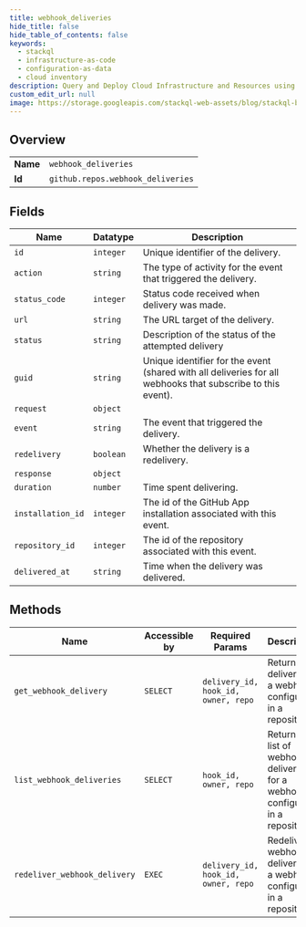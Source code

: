 ```yaml
---
title: webhook_deliveries
hide_title: false
hide_table_of_contents: false
keywords:
  - stackql
  - infrastructure-as-code
  - configuration-as-data
  - cloud inventory
description: Query and Deploy Cloud Infrastructure and Resources using SQL
custom_edit_url: null
image: https://storage.googleapis.com/stackql-web-assets/blog/stackql-blog-post-featured-image.png
---
```

  
    

## Overview
<table><tbody>
<tr><td><b>Name</b></td><td><code>webhook_deliveries</code></td></tr>
<tr><td><b>Id</b></td><td><code>github.repos.webhook_deliveries</code></td></tr>
</tbody></table>

## Fields
| Name | Datatype | Description |
| ---- | -------- | ----------- |
| `id` | `integer` | Unique identifier of the delivery. |
| `action` | `string` | The type of activity for the event that triggered the delivery. |
| `status_code` | `integer` | Status code received when delivery was made. |
| `url` | `string` | The URL target of the delivery. |
| `status` | `string` | Description of the status of the attempted delivery |
| `guid` | `string` | Unique identifier for the event (shared with all deliveries for all webhooks that subscribe to this event). |
| `request` | `object` |  |
| `event` | `string` | The event that triggered the delivery. |
| `redelivery` | `boolean` | Whether the delivery is a redelivery. |
| `response` | `object` |  |
| `duration` | `number` | Time spent delivering. |
| `installation_id` | `integer` | The id of the GitHub App installation associated with this event. |
| `repository_id` | `integer` | The id of the repository associated with this event. |
| `delivered_at` | `string` | Time when the delivery was delivered. |
## Methods
| Name | Accessible by | Required Params | Description |
| ---- | ------------- | --------------- | ----------- |
| `get_webhook_delivery` | `SELECT` | `delivery_id, hook_id, owner, repo` | Returns a delivery for a webhook configured in a repository. |
| `list_webhook_deliveries` | `SELECT` | `hook_id, owner, repo` | Returns a list of webhook deliveries for a webhook configured in a repository. |
| `redeliver_webhook_delivery` | `EXEC` | `delivery_id, hook_id, owner, repo` | Redeliver a webhook delivery for a webhook configured in a repository. |
